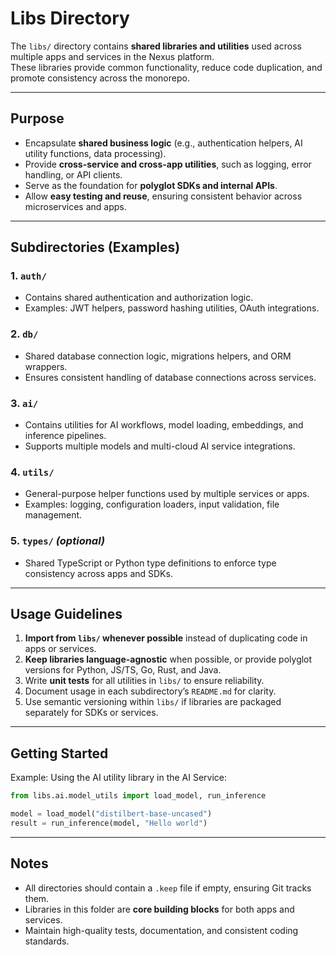 # Libs Directory

The `libs/` directory contains **shared libraries and utilities** used across multiple apps and services in the Nexus platform.  
These libraries provide common functionality, reduce code duplication, and promote consistency across the monorepo.

---

## **Purpose**

- Encapsulate **shared business logic** (e.g., authentication helpers, AI utility functions, data processing).  
- Provide **cross-service and cross-app utilities**, such as logging, error handling, or API clients.  
- Serve as the foundation for **polyglot SDKs and internal APIs**.  
- Allow **easy testing and reuse**, ensuring consistent behavior across microservices and apps.

---

## **Subdirectories (Examples)**

### 1. `auth/`
- Contains shared authentication and authorization logic.  
- Examples: JWT helpers, password hashing utilities, OAuth integrations.

### 2. `db/`
- Shared database connection logic, migrations helpers, and ORM wrappers.  
- Ensures consistent handling of database connections across services.

### 3. `ai/`
- Contains utilities for AI workflows, model loading, embeddings, and inference pipelines.  
- Supports multiple models and multi-cloud AI service integrations.

### 4. `utils/`
- General-purpose helper functions used by multiple services or apps.  
- Examples: logging, configuration loaders, input validation, file management.

### 5. `types/` *(optional)*
- Shared TypeScript or Python type definitions to enforce type consistency across apps and SDKs.

---

## **Usage Guidelines**

1. **Import from `libs/` whenever possible** instead of duplicating code in apps or services.  
2. **Keep libraries language-agnostic** when possible, or provide polyglot versions for Python, JS/TS, Go, Rust, and Java.  
3. Write **unit tests** for all utilities in `libs/` to ensure reliability.  
4. Document usage in each subdirectory’s `README.md` for clarity.  
5. Use semantic versioning within `libs/` if libraries are packaged separately for SDKs or services.

---

## **Getting Started**

Example: Using the AI utility library in the AI Service:
```python
from libs.ai.model_utils import load_model, run_inference

model = load_model("distilbert-base-uncased")
result = run_inference(model, "Hello world")
````

---

## **Notes**

* All directories should contain a `.keep` file if empty, ensuring Git tracks them.
* Libraries in this folder are **core building blocks** for both apps and services.
* Maintain high-quality tests, documentation, and consistent coding standards.